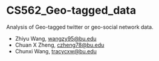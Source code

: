 # CS562_Geo-tagged_data
Analysis of Geo-tagged twitter or geo-social network data.

 * Zhiyu Wang, wangzy95@bu.edu
 * Chuan X Zheng, czheng78@bu.edu
 * Chunxi Wang, tracycxw@bu.edu
